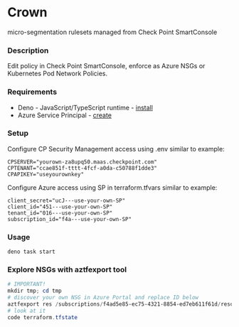 # Crown

micro-segmentation rulesets managed from Check Point SmartConsole

### Description

Edit policy in Check Point SmartConsole, enforce as Azure NSGs or Kubernetes Pod Network Policies.

### Requirements

- Deno - JavaScript/TypeScript runtime - [install](https://docs.deno.com/runtime/manual/getting_started/installation)
- Azure Service Principal - [create](https://gist.github.com/mkol5222/2e48e283c96fd6958583b4c828e09624)

### Setup

Configure CP Security Management access using .env similar to example:

```shell
CPSERVER="yourown-za8upq50.maas.checkpoint.com"
CPTENANT="ccae851f-tttt-4fcf-a0da-c50788f1dde3"
CPAPIKEY="useyourownkey"
```

Configure Azure access using SP in terraform.tfvars similar to example:

```shell
client_secret="ucJ---use-your-own-SP"
client_id="451---use-your-own-SP"
tenant_id="016---use-your-own-SP"
subscription_id="f4a---use-your-own-SP"
```

### Usage

```shell
deno task start
```

### Explore NSGs with aztfexport tool

```powershell
# IMPORTANT!
mkdir tmp; cd tmp
# discover your own NSG in Azure Portal and replace ID below
aztfexport res /subscriptions/f4ad5e85-ec75-4321-8854-ed7eb611f61d/resourceGroups/rg-test-nsg101/providers/Microsoft.Network/networkSecurityGroups/Default
# look at it
code terraform.tfstate
```